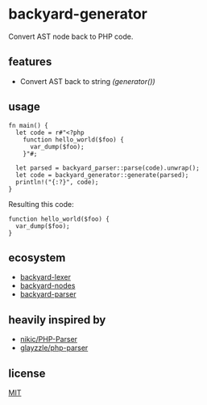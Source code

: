 # backyard-generator

Convert AST node back to PHP code.

## features

- Convert AST back to string _(generator())_

## usage

    fn main() {
      let code = r#"<?php
        function hello_world($foo) {
          var_dump($foo);
        }"#;

      let parsed = backyard_parser::parse(code).unwrap();
      let code = backyard_generator::generate(parsed);
      println!("{:?}", code);
    }

Resulting this code:

    function hello_world($foo) {
      var_dump($foo);
    }

## ecosystem

- [backyard-lexer](https://crates.io/crates/backyard-lexer)
- [backyard-nodes](https://crates.io/crates/backyard-nodes)
- [backyard-parser](https://crates.io/crates/backyard-parser)

## heavily inspired by

- [nikic/PHP-Parser](https://github.com/nikic/PHP-Parser)
- [glayzzle/php-parser](https://github.com/glayzzle/php-parser)

## license

[MIT](https://github.com/Alzera/backyard/blob/main/LICENSE)
